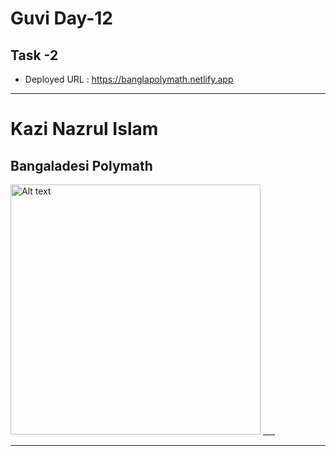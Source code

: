 # Guvi Day-12  
## Task -2 
-  Deployed URL : https://banglapolymath.netlify.app

***
# Kazi Nazrul Islam

## Bangaladesi Polymath
<img src="https://i.pinimg.com/564x/dd/2c/54/dd2c54b9e2675b04b9b766d955385359.jpg" alt="Alt text" width="400" height="400">
___

---



